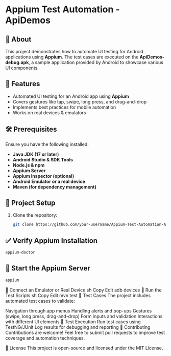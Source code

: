 # Appium Test Automation - ApiDemos

## 📌 About
This project demonstrates how to automate UI testing for Android applications using **Appium**. The test cases are executed on the **ApiDemos-debug.apk**, a sample application provided by Android to showcase various UI components.

## 🚀 Features
- Automated UI testing for an Android app using **Appium**
- Covers gestures like tap, swipe, long press, and drag-and-drop
- Implements best practices for mobile automation
- Works on real devices & emulators

## 🛠️ Prerequisites
Ensure you have the following installed:
- **Java JDK (17 or later)**
- **Android Studio & SDK Tools**
- **Node.js & npm**
- **Appium Server**
- **Appium Inspector (optional)**
- **Android Emulator or a real device**
- **Maven (for dependency management)**

## 📂 Project Setup
1. Clone the repository:
   ```sh
   git clone https://github.com/your-username/Appium-Test-Automation-ApiDemos.git
   ```
## ✅ Verify Appium Installation
```sh
appium-doctor
```

## 🚀 Start the Appium Server
```sh
appium
```

📱 Connect an Emulator or Real Device
sh
Copy
Edit
adb devices
🏃 Run the Test Scripts
sh
Copy
Edit
mvn test
📜 Test Cases
The project includes automated test cases to validate:

Navigation through app menus
Handling alerts and pop-ups
Gestures (swipe, long press, drag-and-drop)
Form inputs and validation
Interactions with different UI elements
📌 Test Execution
Run test cases using TestNG/JUnit
Log results for debugging and reporting
🤝 Contributing
Contributions are welcome! Feel free to submit pull requests to improve test coverage and automation techniques.

📄 License
This project is open-source and licensed under the MIT License.
